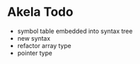 # Akela Todo
* symbol table embedded into syntax tree
* new syntax
* refactor array type
* pointer type